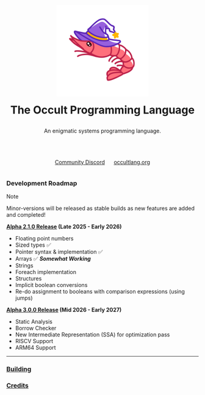 <div align="center" style="display: grid; place-items: center; gap: 10px;">
  <a href="https://occultlang.org/" target="_blank">
    <img src="mascot.svg" width="240" alt="Occult Logo">
  </a>
  <h1 style="margin: 5px;">The Occult Programming Language</h1>
  <p align="center">An enigmatic systems programming language.</p> <br>
  <p><a href="https://discord.gg/Wv6tgPXezX" target="_blank">Community Discord</a>&nbsp;&nbsp;&nbsp;&nbsp;&nbsp;&nbsp;<a href="https://occultlang.org" target="_blank">occultlang.org</a></p>
</div>

### Development Roadmap

> [!NOTE]
> Minor-versions will be released as stable builds as new features are added and completed!

**<ins>Alpha 2.1.0 Release</ins> (Late 2025 - Early 2026)**
- Floating point numbers
- Sized types :white_check_mark: 
- Pointer syntax & implementation :white_check_mark: 
- Arrays :white_check_mark: ***Somewhat Working***
- Strings
- Foreach implementation
- Structures
- Implicit boolean conversions
- Re-do assignment to booleans with comparison expressions (using jumps)

**<ins>Alpha 3.0.0 Release</ins> (Mid 2026 - Early 2027)**
- Static Analysis 
- Borrow Checker
- New Intermediate Representation (SSA) for optimization pass
- RISCV Support
- ARM64 Support

_____________________________________________________________________________

### [Building](https://github.com/occultlang/occult/blob/main/BUILDING.md)
### [Credits](https://github.com/occultlang/occult/blob/main/CREDITS.md)
